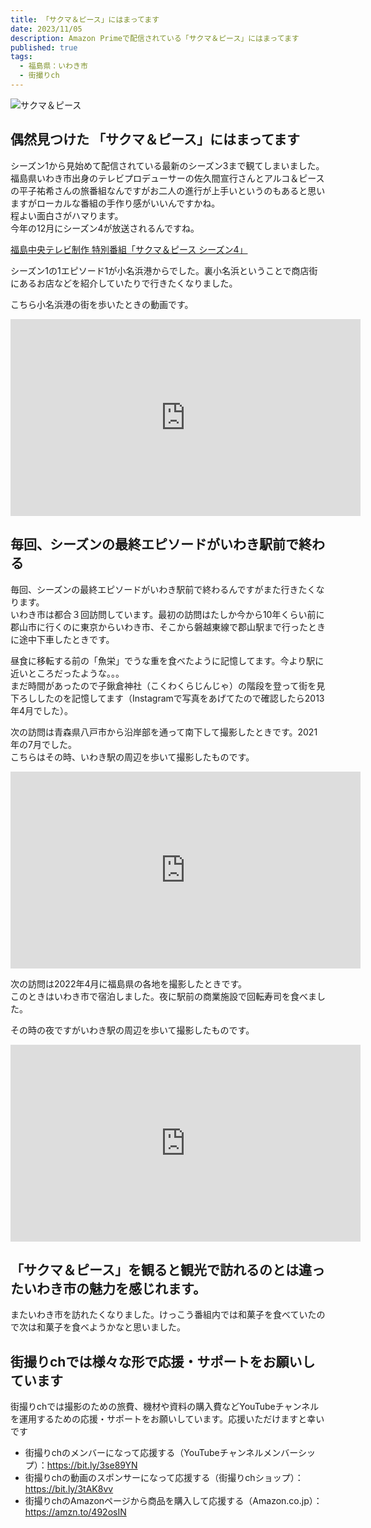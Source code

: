 ```yaml
---
title: 「サクマ＆ピース」にはまってます
date: 2023/11/05
description: Amazon Primeで配信されている「サクマ＆ピース」にはまってます
published: true
tags:
  - 福島県：いわき市
  - 街撮りch
---
```


![サクマ＆ピース](https://www.fct.co.jp/program_sp/sakuma_peace/img/ogpcard.jpg "サクマ＆ピース")

## 偶然見つけた 「サクマ＆ピース」にはまってます
シーズン1から見始めて配信されている最新のシーズン3まで観てしまいました。
福島県いわき市出身のテレビプロデューサーの佐久間宣行さんとアルコ＆ピースの平子祐希さんの旅番組なんですがお二人の進行が上手いというのもあると思いますがローカルな番組の手作り感がいいんですかね。  
程よい面白さがハマります。  
今年の12月にシーズン4が放送されるんですね。

<a href="https://www.fct.co.jp/program_sp/sakuma_peace/" target="_blank">福島中央テレビ制作 特別番組「サクマ＆ピース シーズン4」</a>

シーズン1の1エピソード1が小名浜港からでした。裏小名浜ということで商店街にあるお店などを紹介していたりで行きたくなりました。

こちら小名浜港の街を歩いたときの動画です。
<div class="youtube">
<iframe width="560" height="315" src="https://www.youtube.com/embed/CbJ9Ll6WK0M?si=dnnBo_4liwQEdv4r" title="YouTube video player" frameborder="0" allow="accelerometer; autoplay; clipboard-write; encrypted-media; gyroscope; picture-in-picture; web-share" allowfullscreen></iframe>
</div>

## 毎回、シーズンの最終エピソードがいわき駅前で終わる
毎回、シーズンの最終エピソードがいわき駅前で終わるんですがまた行きたくなります。  
いわき市は都合３回訪問しています。最初の訪問はたしか今から10年くらい前に郡山市に行くのに東京からいわき市、そこから磐越東線で郡山駅まで行ったときに途中下車したときです。  

<!-- more -->

昼食に移転する前の「魚栄」でうな重を食べたように記憶してます。今より駅に近いところだったような。。。  
まだ時間があったので子鍬倉神社（こくわくらじんじゃ）の階段を登って街を見下ろししたのを記憶してます（Instagramで写真をあげてたので確認したら2013年4月でした）。

次の訪問は青森県八戸市から沿岸部を通って南下して撮影したときです。2021年の7月でした。  
こちらはその時、いわき駅の周辺を歩いて撮影したものです。
<div class="youtube">
<iframe width="560" height="315" src="https://www.youtube.com/embed/NdyzJWv_V1U?si=cARR9ZImU91O9BYm" title="YouTube video player" frameborder="0" allow="accelerometer; autoplay; clipboard-write; encrypted-media; gyroscope; picture-in-picture; web-share" allowfullscreen></iframe>
</div>

次の訪問は2022年4月に福島県の各地を撮影したときです。  
このときはいわき市で宿泊しました。夜に駅前の商業施設で回転寿司を食べました。

その時の夜ですがいわき駅の周辺を歩いて撮影したものです。
<div class="youtube">
<iframe width="560" height="315" src="https://www.youtube.com/embed/w75NUoU6GG4?si=MOPFUObKvvNCsCwJ" title="YouTube video player" frameborder="0" allow="accelerometer; autoplay; clipboard-write; encrypted-media; gyroscope; picture-in-picture; web-share" allowfullscreen></iframe>
</div>

##  「サクマ＆ピース」を観ると観光で訪れるのとは違ったいわき市の魅力を感じれます。
またいわき市を訪れたくなりました。けっこう番組内では和菓子を食べていたので次は和菓子を食べようかなと思いました。

## 街撮りchでは様々な形で応援・サポートをお願いしています

街撮りchでは撮影のための旅費、機材や資料の購入費などYouTubeチャンネルを運用するための応援・サポートをお願いしています。応援いただけますと幸いです

* 街撮りchのメンバーになって応援する（YouTubeチャンネルメンバーシップ）：https://bit.ly/3se89YN
* 街撮りchの動画のスポンサーになって応援する（街撮りchショップ）：https://bit.ly/3tAK8vv
* 街撮りchのAmazonページから商品を購入して応援する（Amazon.co.jp）：https://amzn.to/492osIN

